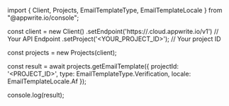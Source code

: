 import { Client, Projects, EmailTemplateType, EmailTemplateLocale } from "@appwrite.io/console";

const client = new Client()
    .setEndpoint('https://<REGION>.cloud.appwrite.io/v1') // Your API Endpoint
    .setProject('<YOUR_PROJECT_ID>'); // Your project ID

const projects = new Projects(client);

const result = await projects.getEmailTemplate({
    projectId: '<PROJECT_ID>',
    type: EmailTemplateType.Verification,
    locale: EmailTemplateLocale.Af
});

console.log(result);
